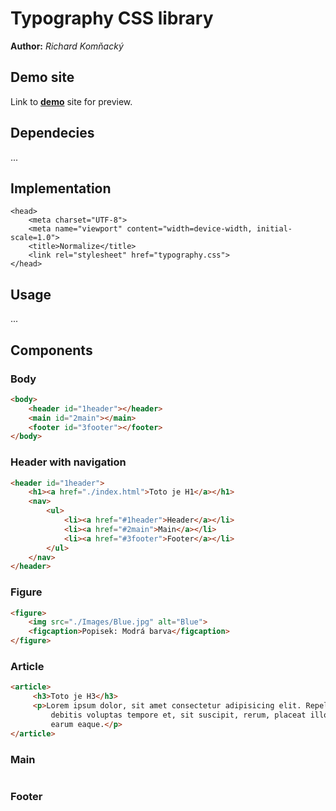 # Typography CSS library
**Author:** *Richard Komňacký*
## Demo site
Link to **[demo](http://www.github.io)** site for preview.
## Dependecies
...


## Implementation
```
<head>
    <meta charset="UTF-8">
    <meta name="viewport" content="width=device-width, initial-scale=1.0">
    <title>Normalize</title>
    <link rel="stylesheet" href="typography.css">
</head>
```
## Usage
...
## Components
### Body
```html
<body>
    <header id="1header"></header>
    <main id="2main"></main>
    <footer id="3footer"></footer>
</body>
```
### Header with navigation
```html
<header id="1header">
    <h1><a href="./index.html">Toto je H1</a></h1>
    <nav>
        <ul>
            <li><a href="#1header">Header</a></li>
            <li><a href="#2main">Main</a></li>
            <li><a href="#3footer">Footer</a></li>
        </ul>
    </nav>
</header>
```
### Figure
```html
<figure>
    <img src="./Images/Blue.jpg" alt="Blue">
    <figcaption>Popisek: Modrá barva</figcaption>
</figure>
```
### Article
```html
<article>
     <h3>Toto je H3</h3>
     <p>Lorem ipsum dolor, sit amet consectetur adipisicing elit. Repellat quae adipisci nihil est possimus
         debitis voluptas tempore et, sit suscipit, rerum, placeat illo qui voluptatum vero mollitia. Ipsum,
         earum eaque.</p>
</article>
```



### Main
```

```
### Footer
```

```

